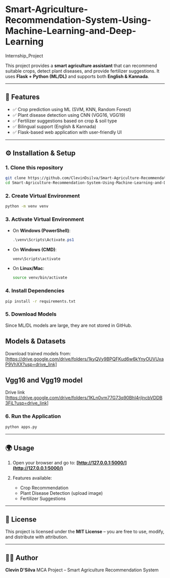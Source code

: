 # Smart-Agriculture-Recommendation-System-Using-Machine-Learning-and-Deep-Learning
Internship_Project

This project provides a **smart agriculture assistant** that can recommend suitable crops, detect plant diseases, and provide fertilizer suggestions.
It uses **Flask + Python (ML/DL)** and supports both **English & Kannada**.

---

## 🚀 Features

* ✅ Crop prediction using ML (SVM, KNN, Random Forest)
* ✅ Plant disease detection using CNN (VGG16, VGG19)
* ✅ Fertilizer suggestions based on crop & soil type
* ✅ Bilingual support (English & Kannada)
* ✅ Flask-based web application with user-friendly UI

---

## ⚙️ Installation & Setup

### 1. Clone this repository

```bash
git clone https://github.com/ClevinDsilva/Smart-Agriculture-Recommendation-System-Using-Machine-Learning-and-Deep-Learning.git
cd Smart-Agriculture-Recommendation-System-Using-Machine-Learning-and-Deep-Learning
```

### 2. Create Virtual Environment

```bash
python -m venv venv
```

### 3. Activate Virtual Environment

* On **Windows (PowerShell)**:

  ```powershell
  .\venv\Scripts\Activate.ps1
  ```
* On **Windows (CMD)**:

  ```cmd
  venv\Scripts\activate
  ```
* On **Linux/Mac**:

  ```bash
  source venv/bin/activate
  ```

### 4. Install Dependencies

```bash
pip install -r requirements.txt
```

### 5. Download Models

Since ML/DL models are large, they are not stored in GitHub.
## Models & Datasets
Download trained models from: [https://drive.google.com/drive/folders/1kyQVy9BPQFKud6w6kYnyOUVUxaP9VhXX?usp=drive_link]


## Vgg16 and Vgg19 model
Drive link [https://drive.google.com/drive/folders/1KLn0vm77G73q90Bhl4rjlncbVDDB3FiL?usp=drive_link]


### 6. Run the Application

```bash
python apps.py
```

---

## 🌍 Usage

1. Open your browser and go to:
   **[http://127.0.0.1:5000/](http://127.0.0.1:5000/)**

2. Features available:

   * Crop Recommendation
   * Plant Disease Detection (upload image)
   * Fertilizer Suggestions

---

## 📜 License

This project is licensed under the **MIT License** – you are free to use, modify, and distribute with attribution.

---

## 👨‍💻 Author

**Clevin D'Silva**
MCA Project – Smart Agriculture Recommendation System
